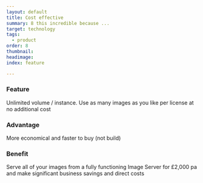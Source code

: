 ```yaml
---
layout: default
title: Cost effective
summary: 8 this incredible because ...
target: technology
tags:
  - product
order: 8
thumbnail:
headimage:
index: feature

---
```


### Feature ###
Unlimited volume / instance. Use as many images as you like per license at no additional cost
### Advantage ###
More economical and faster to buy (not build)
### Benefit ###
Serve all of your images from a fully functioning Image Server for £2,000 pa and make significant business savings and direct costs
